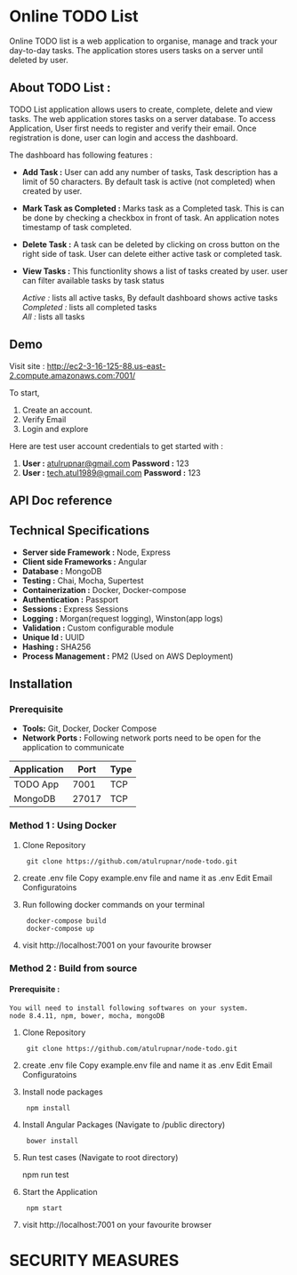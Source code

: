 # Online TODO List

Online TODO list is a web application to organise, manage and track your day-to-day tasks. The application stores users tasks on a server until deleted by user.

## About TODO List :
TODO List application allows users to create, complete, delete and view tasks. The web application stores tasks on a server database. To access Application, User first needs to register and verify their email. Once registration is done, user can login and access the dashboard.

The dashboard has following features :
- **Add Task :** User can add any number of tasks, Task description has a limit of 50 characters. By default task is active (not completed) when created by user.
- **Mark Task as Completed :** Marks task as a Completed task. This is can be done by checking a checkbox in front of task. An application notes timestamp of task completed.
- **Delete Task :** A task can be deleted by clicking on cross button on the right side of task. User can delete either active task or completed task.
- **View Tasks :** This functionlity shows a list of tasks created by user. user can filter available tasks by task status

  *Active :* lists all active tasks, By default dashboard shows active tasks\
	*Completed :* lists all completed tasks\
	*All :* lists all tasks

## Demo

Visit site : http://ec2-3-16-125-88.us-east-2.compute.amazonaws.com:7001/

To start, 
  1. Create an account.
  2. Verify Email
  3. Login and explore

Here are test user account credentials to get started with :
  1. **User :** atulrupnar@gmail.com **Password :** 123
  2. **User :** tech.atul1989@gmail.com **Password :** 123

## API Doc reference

## Technical Specifications
- **Server side Framework  :** Node, Express
- **Client side Frameworks :** Angular
- **Database :** MongoDB
- **Testing :** Chai, Mocha, Supertest
- **Containerization :** Docker, Docker-compose
- **Authentication :** Passport
- **Sessions :** Express Sessions
- **Logging :** Morgan(request logging), Winston(app logs)
- **Validation :** Custom configurable module
- **Unique Id :** UUID
-  **Hashing :** SHA256
- **Process Management :** PM2 (Used on AWS Deployment)

## Installation

### Prerequisite
- **Tools:** Git, Docker, Docker Compose
- **Network Ports :** Following network ports need to be open for the application to communicate

| Application |Port | Type |
| --- | --- | --- |
| TODO App | 7001 | TCP |
| MongoDB | 27017 | TCP |

### Method 1 : Using Docker

1. Clone Repository

		git clone https://github.com/atulrupnar/node-todo.git

2. create .env file
	Copy example.env file and name it as .env
	Edit Email Configuratoins
	
3. Run following docker commands on your terminal

		docker-compose build
		docker-compose up

4. visit http://localhost:7001 on your favourite browser

### Method 2 : Build from source

#### Prerequisite :  
    You will need to install following softwares on your system. 
    node 8.4.11, npm, bower, mocha, mongoDB

1. Clone Repository

		git clone https://github.com/atulrupnar/node-todo.git

2. create .env file
	Copy example.env file and name it as .env
	Edit Email Configuratoins
	
3. Install node packages
	
		npm install
4. Install Angular Packages (Navigate to /public directory)
	
		bower install
5. Run test cases (Navigate to root directory)

	npm run test

6. Start the Application

		npm start
7. visit http://localhost:7001 on your favourite browser

# SECURITY MEASURES
